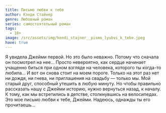 ```yaml
---
title: Письмо любви к тебе
author: Кэнди Стайнер
genre: Любовный роман
series: самостоятельный роман
tags:
  - 18+
image: /src/assets/img/kendi_stajner__pismo_lyubvi_k_tebe.jpeg
have: true
---
```

Я увидела Джейми первой. Но это было неважно. Потому что сначала он посмотрел на нее… Просто невероятно, как сердце начинает учащенно биться при одном взгляде на человека, которого ты когда-то любила… И вот он снова стоит на моем пороге. Только на этот раз нет ни дождя, ни гнева, ни приглашения на свадьбу — только мы. Мой старый друг, способный утешить в любую минуту. Но чтобы правильно рассказать нашу с Джейми историю, нужно вернуться назад, к началу. К тому, как мы встретились в детстве, столкнувшись на велосипедах. Это мое письмо любви к тебе, Джейми. Надеюсь, однажды ты его прочитаешь…
